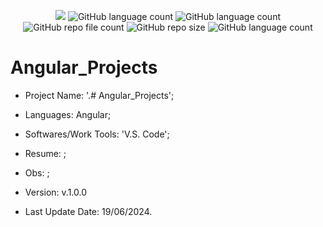 <p align="center">
  <img src="http://img.shields.io/static/v1?label=STATUS&message=Under_Development&color=green&style=flat"/>
  <img alt="GitHub language count" src="https://img.shields.io/github/languages/count/Rafa-KozAnd/Angular_Projects">
  <img alt="GitHub language count" src="https://img.shields.io/github/languages/top/Rafa-KozAnd/Angular_Projects">
  <img alt="GitHub repo file count" src="https://img.shields.io/github/directory-file-count/Rafa-KozAnd/Angular_Projects">
  <img alt="GitHub repo size" src="https://img.shields.io/github/repo-size/Rafa-KozAnd/Angular_Projects">
  <img alt="GitHub language count" src="https://img.shields.io/github/license/Rafa-KozAnd/Angular_Projects">
</p>

# Angular_Projects

- Project Name: '.# Angular_Projects';
- Languages: Angular;
- Softwares/Work Tools: 'V.S. Code';
- Resume: ;
- Obs: ;
- Version: v.1.0.0

- Last Update Date: 19/06/2024.
 
##
